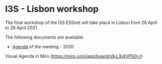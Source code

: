 # I3S - Lisbon workshop

The final workshop of the I3S ESSnet will take place in Lisbon from 26 April to 28 April 2021. 

The following documents are available:

  * [Agenda](agenda.md) of the meeting - 2020
  
  
  Visual Agenda in Miro (https://miro.com/app/board/o9J_lb4VPS0=/)
